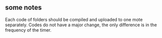 some notes 
-
Each code of folders should be compiled and uploaded to one mote separately. Codes do not have a major change, the only difference is in the frequency of the timer.
